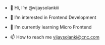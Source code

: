 - 👋 Hi, I’m @vijaysolankiii
- 👀 I’m interested in Frontend Development
- 🌱 I’m currently learning Micro Frontend

- 📫 How to reach me vijaysolanki@cnc.com 

<!---
vijaysolankiii/vijaysolankiii is a ✨ special ✨ repository because its `README.md` (this file) appears on your GitHub profile.
You can click the Preview link to take a look at your changes.
--->
